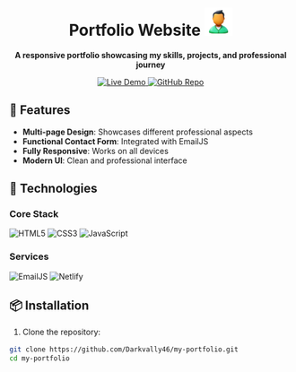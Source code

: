 <h1 align="center">
  <span>Portfolio Website</span>
  <img src="./Assets/favicons/favicon.png" alt="Portfolio Icon" width="50" height="50">
</h1>

<p align="center">
  <strong>A responsive portfolio showcasing my skills, projects, and professional journey</strong>
</p>

<p align="center">
  <a href="https://jayeshpatil46.netlify.app/" target="_blank">
    <img src="https://img.shields.io/badge/View-Live_Demo-green?style=for-the-badge&logo=netlify" alt="Live Demo">
  </a>
  <a href="https://github.com/Darkvally46/my-portfolio" target="_blank">
    <img src="https://img.shields.io/badge/View-GitHub_Repo-black?style=for-the-badge&logo=github" alt="GitHub Repo">
  </a>
</p>

## 🚀 Features

- **Multi-page Design**: Showcases different professional aspects
- **Functional Contact Form**: Integrated with EmailJS
- **Fully Responsive**: Works on all devices
- **Modern UI**: Clean and professional interface



## 🔧 Technologies

### Core Stack
![HTML5](https://img.shields.io/badge/HTML5-E34F26?style=for-the-badge&logo=html5&logoColor=white)
![CSS3](https://img.shields.io/badge/CSS3-1572B6?style=for-the-badge&logo=css3&logoColor=white)
![JavaScript](https://img.shields.io/badge/JavaScript-F7DF1E?style=for-the-badge&logo=javascript&logoColor=black)

### Services
![EmailJS](https://img.shields.io/badge/EmailJS-FF4136?style=for-the-badge&logo=maildotru&logoColor=white)
![Netlify](https://img.shields.io/badge/Netlify-00C7B7?style=for-the-badge&logo=netlify&logoColor=white)

## 📦 Installation

1. Clone the repository:
```bash
git clone https://github.com/Darkvally46/my-portfolio.git
cd my-portfolio
